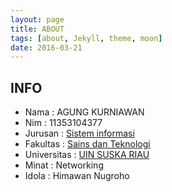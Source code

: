 ```yaml
---
layout: page
title: ABOUT
tags: [about, Jekyll, theme, moon]
date: 2016-03-21
---
```



## INFO
* Nama : AGUNG KURNIAWAN
* Nim : 11353104377
* Jurusan : <a href="http://uin-suska.ac.id/fakultas/fakultas-sains-dan-teknologi/jurusan-sistem-informasi/"> Sistem informasi </a>
* Fakultas : <a href="http://uin-suska.ac.id/fakultas/fakultas-sains-dan-teknologi/">Sains dan Teknologi</a>
* Universitas : <a href="http://uin-suska.ac.id">UIN SUSKA RIAU</a>
* Minat : Networking
* Idola : Himawan Nugroho
